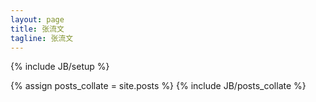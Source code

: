 ```yaml
---
layout: page
title: 张流文
tagline: 张流文
---
```


{% include JB/setup %}

{% assign posts_collate = site.posts %}
{% include JB/posts_collate %}
